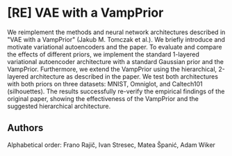 # [RE] VAE with a VampPrior

We reimplement the methods and neural network architectures described in "VAE with a VampPrior" (Jakub M. Tomczak et al.). We briefly introduce and motivate variational autoencoders and the paper. To evaluate and compare the effects of different priors, we implement the standard 1-layered variational autoencoder architecture with a standard Gaussian prior and the VampPrior. Furthermore, we extend the VampPrior using the hierarchical, 2-layered architecture as described in the paper. We test both architectures with both priors on three datasets: MNIST, Omniglot, and Caltech101 (silhouettes). The results successfully re-verify the empirical findings of the original paper, showing the effectiveness of the VampPrior and the suggested hierarchical architecture.

## Authors

Alphabetical order: Frano Rajič, Ivan Stresec, Matea Španić, Adam Wiker

